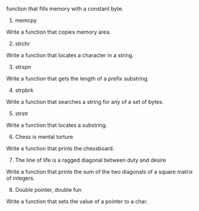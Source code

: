  function that fills memory with a constant byte.

1. memcpy

Write a function that copies memory area.

2. strchr

Write a function that locates a character in a string.

3. strspn

Write a function that gets the length of a prefix substring.

4. strpbrk

Write a function that searches a string for any of a set of bytes.

5. strstr

Write a function that locates a substring.

6. Chess is mental torture

Write a function that prints the chessboard.

7. The line of life is a ragged diagonal between duty and desire

Write a function that prints the sum of the two diagonals of a square matrix of integers.

8. Double pointer, double fun

Write a function that sets the value of a pointer to a char.
